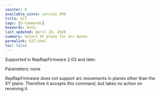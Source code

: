 ```yaml
---
counter: 8
available_since: version_999
title: G17
tags: [G-Commands] 
keywords: beta 
last_updated: April 10, 2020 
summary: Select XY plane for arc moves 
permalink: G17.html
toc: false 
---
```



Supported in RepRapFirmware 2.03 and later.

Parameters: none

RepRapFirmware does not support arc movements in planes other than the XY plane. Therefore it accepts this command, but takes no action on receiving it.

